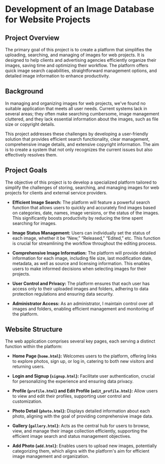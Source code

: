 # Development of an Image Database for Website Projects

## Project Overview

The primary goal of this project is to create a platform that simplifies the uploading, searching, and managing of images for web projects. It is designed to help clients and advertising agencies efficiently organize their images, saving time and optimizing their workflow. The platform offers quick image search capabilities, straightforward management options, and detailed image information to enhance productivity.

## Background

In managing and organizing images for web projects, we've found no suitable application that meets all user needs. Current systems lack in several areas; they often make searching cumbersome, image management cluttered, and they lack essential information about the images, such as file size or copyright details.

This project addresses these challenges by developing a user-friendly solution that provides efficient search functionality, clear management, comprehensive image details, and extensive copyright information. The aim is to create a system that not only recognizes the current issues but also effectively resolves them.

## Project Goals

The objective of this project is to develop a specialized platform tailored to simplify the challenges of storing, searching, and managing images for web projects for clients and external service providers.

- **Efficient Image Search:** The platform will feature a powerful search function that allows users to quickly and accurately find images based on categories, date, names, image versions, or the status of the images. This significantly boosts productivity by reducing the time spent searching for images.

- **Image Status Management:** Users can individually set the status of each image, whether it be “New,” “Released,” “Edited,” etc. This function is crucial for streamlining the workflow throughout the editing process.

- **Comprehensive Image Information:** The platform will provide detailed information for each image, including file size, last modification date, metadata, as well as source and licensing information. This enables users to make informed decisions when selecting images for their projects.

- **User Control and Privacy:** The platform ensures that each user has access only to their uploaded images and folders, adhering to data protection regulations and ensuring data security.

- **Administrator Access:** As an administrator, I maintain control over all images and folders, enabling efficient management and monitoring of the platform.

## Website Structure

The web application comprises several key pages, each serving a distinct function within the platform:

- **Home Page (`home.html`):** Welcomes users to the platform, offering links to explore photos, sign up, or log in, catering to both new visitors and returning users.

- **Login and Signup (`signup.html`):** Facilitate user authentication, crucial for personalizing the experience and ensuring data privacy.

- **Profile (`profile.html`) and Edit Profile (`edit_profile.html`):** Allow users to view and edit their profiles, supporting user control and customization.

- **Photo Detail (`photo.html`):** Displays detailed information about each photo, aligning with the goal of providing comprehensive image data.

- **Gallery (`gallery.html`):** Acts as the central hub for users to browse, view, and manage their image collection efficiently, supporting the efficient image search and status management objectives.

- **Add Photo (`add.html`):** Enables users to upload new images, potentially categorizing them, which aligns with the platform's aim for efficient image management and organization.
